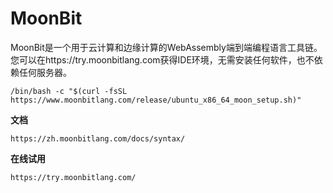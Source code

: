 # MoonBit
MoonBit是一个用于云计算和边缘计算的WebAssembly端到端编程语言工具链。 您可以在https://try.moonbitlang.com获得IDE环境，无需安装任何软件，也不依赖任何服务器。

```shell
/bin/bash -c "$(curl -fsSL https://www.moonbitlang.com/release/ubuntu_x86_64_moon_setup.sh)"
```

**文档**

`https://zh.moonbitlang.com/docs/syntax/`

**在线试用**

`https://try.moonbitlang.com/`
